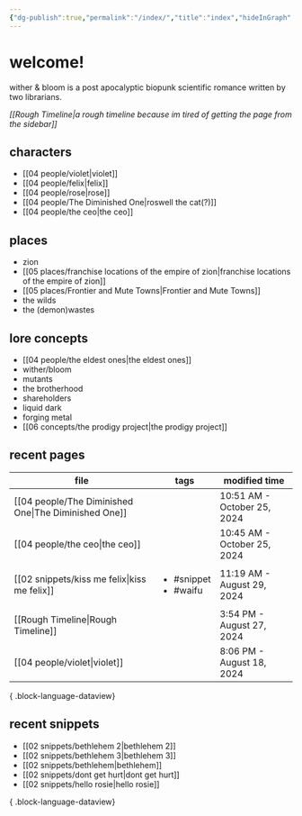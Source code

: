 ```yaml
---
{"dg-publish":true,"permalink":"/index/","title":"index","hideInGraph":true,"tags":["gardenEntry"]}
---
```


# welcome!
wither & bloom is a post apocalyptic biopunk scientific romance written by two librarians.

*[[Rough Timeline\|a rough timeline because im tired of getting the page from the sidebar]]*
## characters
- [[04 people/violet\|violet]]
- [[04 people/felix\|felix]]
- [[04 people/rose\|rose]]
- [[04 people/The Diminished One\|roswell the cat(?)]]
- [[04 people/the ceo\|the ceo]]
## places
- zion
- [[05 places/franchise locations of the empire of zion\|franchise locations of the empire of zion]]
- [[05 places/Frontier and Mute Towns\|Frontier and Mute Towns]]
- the wilds
- the (demon)wastes
## lore concepts
- [[04 people/the eldest ones\|the eldest ones]]
- wither/bloom
- mutants
- the brotherhood
- shareholders
- liquid dark
- forging metal
- [[06 concepts/the prodigy project\|the prodigy project]]

## recent pages
| file                                                    | tags                                      | modified time               |
| ------------------------------------------------------- | ----------------------------------------- | --------------------------- |
| [[04 people/The Diminished One\|The Diminished One]] | <ul></ul>                                 | 10:51 AM - October 25, 2024 |
| [[04 people/the ceo\|the ceo]]                       | <ul></ul>                                 | 10:45 AM - October 25, 2024 |
| [[02 snippets/kiss me felix\|kiss me felix]]         | <ul><li>#snippet</li><li>#waifu</li></ul> | 11:19 AM - August 29, 2024  |
| [[Rough Timeline\|Rough Timeline]]                   | <ul></ul>                                 | 3:54 PM - August 27, 2024   |
| [[04 people/violet\|violet]]                         | <ul></ul>                                 | 8:06 PM - August 18, 2024   |

{ .block-language-dataview}

## recent snippets
- [[02 snippets/bethlehem 2\|bethlehem 2]]
- [[02 snippets/bethlehem 3\|bethlehem 3]]
- [[02 snippets/bethlehem\|bethlehem]]
- [[02 snippets/dont get hurt\|dont get hurt]]
- [[02 snippets/hello rosie\|hello rosie]]

{ .block-language-dataview}